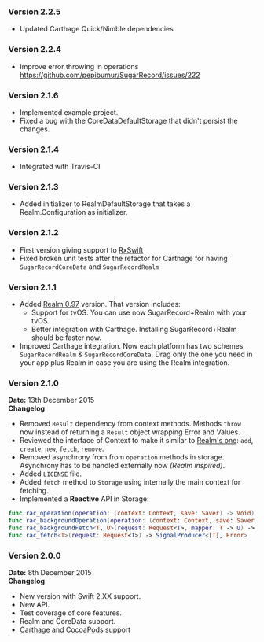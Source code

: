 ### Version 2.2.5
- Updated Carthage Quick/Nimble dependencies

### Version 2.2.4
- Improve error throwing in operations https://github.com/pepibumur/SugarRecord/issues/222

### Version 2.1.6
- Implemented example project.
- Fixed a bug with the CoreDataDefaultStorage that didn't persist the changes.

### Version 2.1.4
- Integrated with Travis-CI

### Version 2.1.3
- Added initializer to RealmDefaultStorage that takes a Realm.Configuration as initializer.

### Version 2.1.2
- First version giving support to [RxSwift](https://github.com/ReactiveX/RxSwift)
- Fixed broken unit tests after the refactor for Carthage for having `SugarRecordCoreData` and `SugarRecordRealm`

### Version 2.1.1
- Added [Realm 0.97](https://realm.io/news/realm-objc-swift-0.97.0/) version. That version includes:
  - Support for tvOS. You can use now SugarRecord+Realm with your tvOS.
  - Better integration with Carthage. Installing SugarRecord+Realm should be faster now.
- Improved Carthage integration. Now each platform has two schemes, `SugarRecordRealm` & `SugarRecordCoreData`. Drag only the one you need in your app plus Realm in case you are using the Realm integration.


### Version 2.1.0
**Date:** 13th December 2015<br>
**Changelog**
- Removed `Result` dependency from context methods. Methods `throw` now instead of returning a `Result` object wrapping Error and Values.
- Reviewed the interface of Context to make it similar to [Realm's one](https://realm.io/docs/swift/latest/): `add`, `create`, `new`, `fetch`, `remove`.
- Removed asynchrony from from `operation` methods in storage. Asynchrony has to be handled externally now *(Realm inspired)*.
- Added `LICENSE` file.
- Added `fetch` method to `Storage` using internally the main context for fetching.
- Implemented a **Reactive** API in Storage:
```swift
func rac_operation(operation: (context: Context, save: Saver) -> Void) -> SignalProducer<Void, NoError>
func rac_backgroundOperation(operation: (context: Context, save: Saver) -> Void) -> SignalProducer<Void, NoError>
func rac_backgroundFetch<T, U>(request: Request<T>, mapper: T -> U) -> SignalProducer<[U], Error>
func rac_fetch<T>(request: Request<T>) -> SignalProducer<[T], Error>
```

### Version 2.0.0
**Date:** 8th December 2015 <br>
**Changelog**
- New version with Swift 2.XX support.
- New API.
- Test coverage of core features.
- Realm and CoreData support.
- [Carthage](https://github.com/carthage) and [CocoaPods](https://cocoapods.org) support
